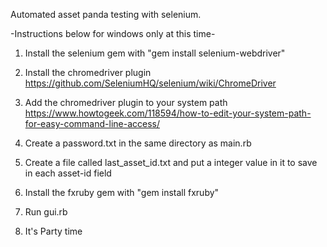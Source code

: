Automated asset panda testing with selenium.


-Instructions below for windows only at this time-

1. Install the selenium gem with "gem install selenium-webdriver"

2. Install the chromedriver plugin 
   https://github.com/SeleniumHQ/selenium/wiki/ChromeDriver

3. Add the chromedriver plugin to your system path      
   https://www.howtogeek.com/118594/how-to-edit-your-system-path-for-easy-command-line-access/

4. Create a password.txt in the same directory as main.rb

5. Create a file called last_asset_id.txt and put a integer value in it to save in each        asset-id field

5. Install the fxruby gem with "gem install fxruby"

4. Run gui.rb

5. It's Party time
